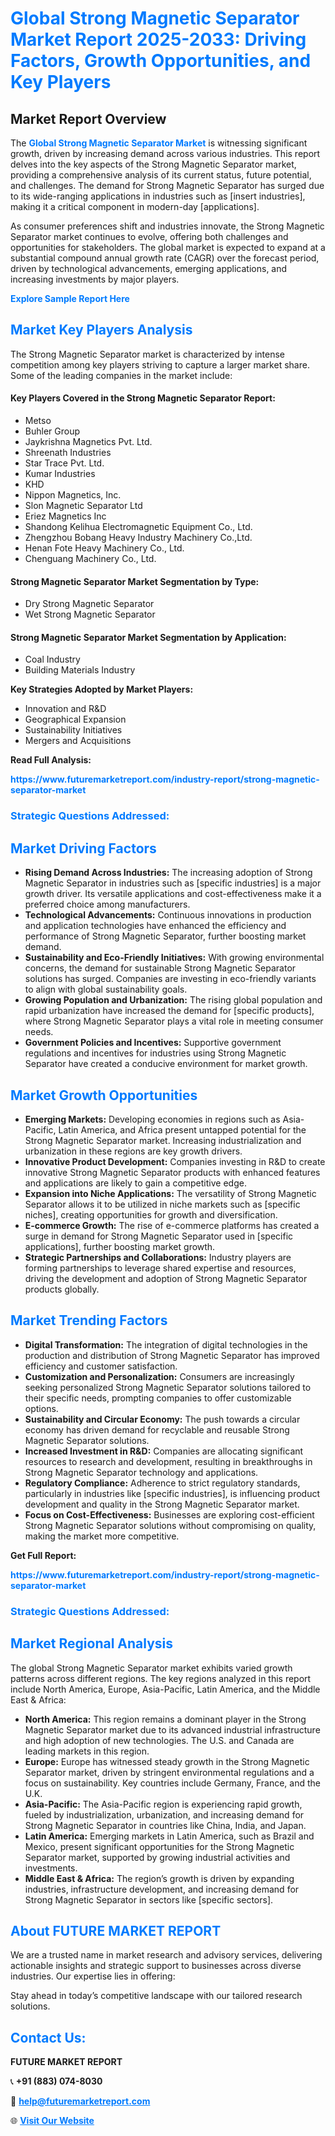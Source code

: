 <h1 style="color: #007BFF;">Global Strong Magnetic Separator Market Report 2025-2033: Driving Factors, Growth Opportunities, and Key Players</h1>

<section id="overview">
<h2>Market Report Overview</h2>
<p>The <a href="https://www.futuremarketreport.com/industry-report/strong-magnetic-separator-market" style="color: #007BFF; text-decoration: none;"><strong>Global Strong Magnetic Separator Market</strong></a> is witnessing significant growth, driven by increasing demand across various industries. This report delves into the key aspects of the Strong Magnetic Separator market, providing a comprehensive analysis of its current status, future potential, and challenges. The demand for Strong Magnetic Separator has surged due to its wide-ranging applications in industries such as [insert industries], making it a critical component in modern-day [applications].</p>
<p>As consumer preferences shift and industries innovate, the Strong Magnetic Separator market continues to evolve, offering both challenges and opportunities for stakeholders. The global market is expected to expand at a substantial compound annual growth rate (CAGR) over the forecast period, driven by technological advancements, emerging applications, and increasing investments by major players.</p>
</section>

<section id="overview">
<p><a href="https://www.futuremarketreport.com/request-sample/reportId=86654" style="color: #007BFF; text-decoration: none;"><strong>Explore Sample Report Here</strong></a></p>
</section>

<section id="key-players">
<h2 style="color: #007BFF;">Market Key Players Analysis</h2>
<p>The Strong Magnetic Separator market is characterized by intense competition among key players striving to capture a larger market share. Some of the leading companies in the market include:</p>
<h4>Key Players Covered in the Strong Magnetic Separator Report:</h4>
<ul><li>Metso</li><li>Buhler Group</li><li>Jaykrishna Magnetics Pvt. Ltd.</li><li>Shreenath Industries</li><li>Star Trace Pvt. Ltd.</li><li>Kumar Industries</li><li>KHD</li><li>Nippon Magnetics, Inc.</li><li>Slon Magnetic Separator Ltd</li><li>Eriez Magnetics Inc</li><li>Shandong Kelihua Electromagnetic Equipment Co., Ltd.</li><li>Zhengzhou Bobang Heavy Industry Machinery Co.,Ltd.</li><li>Henan Fote Heavy Machinery Co., Ltd.</li><li>Chenguang Machinery Co., Ltd.</li></ul>
<h4>Strong Magnetic Separator Market Segmentation by Type:</h4>
<ul><li>Dry Strong Magnetic Separator</li><li>Wet Strong Magnetic Separator</li></ul>

<h4>Strong Magnetic Separator Market Segmentation by Application:</h4>
<ul><li>Coal Industry</li><li>Building Materials Industry</li></ul>
<p><strong>Key Strategies Adopted by Market Players:</strong></p>
<ul>
<li>Innovation and R&D</li>
<li>Geographical Expansion</li>
<li>Sustainability Initiatives</li>
<li>Mergers and Acquisitions</li>
</ul>
</section>

<section>
<p><strong>Read Full Analysis: </strong></p><a href="https://www.futuremarketreport.com/industry-report/strong-magnetic-separator-market" style="color: #007BFF; text-decoration: none;"><strong>https://www.futuremarketreport.com/industry-report/strong-magnetic-separator-market</strong></a>
<h3 style="color: #007BFF;">Strategic Questions Addressed:</h3>
</section>

<section id="driving-factors">
<h2 style="color: #007BFF;">Market Driving Factors</h2>
<ul>
<li><strong>Rising Demand Across Industries:</strong> The increasing adoption of Strong Magnetic Separator in industries such as [specific industries] is a major growth driver. Its versatile applications and cost-effectiveness make it a preferred choice among manufacturers.</li>
<li><strong>Technological Advancements:</strong> Continuous innovations in production and application technologies have enhanced the efficiency and performance of Strong Magnetic Separator, further boosting market demand.</li>
<li><strong>Sustainability and Eco-Friendly Initiatives:</strong> With growing environmental concerns, the demand for sustainable Strong Magnetic Separator solutions has surged. Companies are investing in eco-friendly variants to align with global sustainability goals.</li>
<li><strong>Growing Population and Urbanization:</strong> The rising global population and rapid urbanization have increased the demand for [specific products], where Strong Magnetic Separator plays a vital role in meeting consumer needs.</li>
<li><strong>Government Policies and Incentives:</strong> Supportive government regulations and incentives for industries using Strong Magnetic Separator have created a conducive environment for market growth.</li>
</ul>
</section>

<section id="growth-opportunities">
<h2 style="color: #007BFF;">Market Growth Opportunities</h2>
<ul>
<li><strong>Emerging Markets:</strong> Developing economies in regions such as Asia-Pacific, Latin America, and Africa present untapped potential for the Strong Magnetic Separator market. Increasing industrialization and urbanization in these regions are key growth drivers.</li>
<li><strong>Innovative Product Development:</strong> Companies investing in R&D to create innovative Strong Magnetic Separator products with enhanced features and applications are likely to gain a competitive edge.</li>
<li><strong>Expansion into Niche Applications:</strong> The versatility of Strong Magnetic Separator allows it to be utilized in niche markets such as [specific niches], creating opportunities for growth and diversification.</li>
<li><strong>E-commerce Growth:</strong> The rise of e-commerce platforms has created a surge in demand for Strong Magnetic Separator used in [specific applications], further boosting market growth.</li>
<li><strong>Strategic Partnerships and Collaborations:</strong> Industry players are forming partnerships to leverage shared expertise and resources, driving the development and adoption of Strong Magnetic Separator products globally.</li>
</ul>
</section>

<section id="trending-factors">
<h2 style="color: #007BFF;">Market Trending Factors</h2>
<ul>
<li><strong>Digital Transformation:</strong> The integration of digital technologies in the production and distribution of Strong Magnetic Separator has improved efficiency and customer satisfaction.</li>
<li><strong>Customization and Personalization:</strong> Consumers are increasingly seeking personalized Strong Magnetic Separator solutions tailored to their specific needs, prompting companies to offer customizable options.</li>
<li><strong>Sustainability and Circular Economy:</strong> The push towards a circular economy has driven demand for recyclable and reusable Strong Magnetic Separator solutions.</li>
<li><strong>Increased Investment in R&D:</strong> Companies are allocating significant resources to research and development, resulting in breakthroughs in Strong Magnetic Separator technology and applications.</li>
<li><strong>Regulatory Compliance:</strong> Adherence to strict regulatory standards, particularly in industries like [specific industries], is influencing product development and quality in the Strong Magnetic Separator market.</li>
<li><strong>Focus on Cost-Effectiveness:</strong> Businesses are exploring cost-efficient Strong Magnetic Separator solutions without compromising on quality, making the market more competitive.</li>
</ul>
</section>

<section>
<p><strong>Get Full Report: </strong></p><a href="https://www.futuremarketreport.com/industry-report/strong-magnetic-separator-market" style="color: #007BFF; text-decoration: none;"><strong>https://www.futuremarketreport.com/industry-report/strong-magnetic-separator-market</strong></a>
<h3 style="color: #007BFF;">Strategic Questions Addressed:</h3>
</section>


<section id="regional-analysis">
<h2 style="color: #007BFF;">Market Regional Analysis</h2>
<p>The global Strong Magnetic Separator market exhibits varied growth patterns across different regions. The key regions analyzed in this report include North America, Europe, Asia-Pacific, Latin America, and the Middle East & Africa:</p>
<ul>
<li><strong>North America:</strong> This region remains a dominant player in the Strong Magnetic Separator market due to its advanced industrial infrastructure and high adoption of new technologies. The U.S. and Canada are leading markets in this region.</li>
<li><strong>Europe:</strong> Europe has witnessed steady growth in the Strong Magnetic Separator market, driven by stringent environmental regulations and a focus on sustainability. Key countries include Germany, France, and the U.K.</li>
<li><strong>Asia-Pacific:</strong> The Asia-Pacific region is experiencing rapid growth, fueled by industrialization, urbanization, and increasing demand for Strong Magnetic Separator in countries like China, India, and Japan.</li>
<li><strong>Latin America:</strong> Emerging markets in Latin America, such as Brazil and Mexico, present significant opportunities for the Strong Magnetic Separator market, supported by growing industrial activities and investments.</li>
<li><strong>Middle East & Africa:</strong> The region’s growth is driven by expanding industries, infrastructure development, and increasing demand for Strong Magnetic Separator in sectors like [specific sectors].</li>
</ul>
</section>

<footer>
<h2 style="color: #007BFF;">About FUTURE MARKET REPORT</h2>
<p>We are a trusted name in market research and advisory services, delivering actionable insights and strategic support to businesses across diverse industries. Our expertise lies in offering:</p>

<p>Stay ahead in today’s competitive landscape with our tailored research solutions.</p>

<h2 style="color: #007BFF;">Contact Us:</h2>
<p><strong>FUTURE MARKET REPORT</strong></p>
<p>📞 <strong>+91 (883) 074-8030</strong></p>
<p>📧 <strong><a href="mailto:help@futuremarketreport.com" style="color: #007BFF;">help@futuremarketreport.com</a></strong></p>
<p>🌐 <strong><a href="https://www.futuremarketreport.com/" style="color: #007BFF;">Visit Our Website</a></strong></p>
</footer>